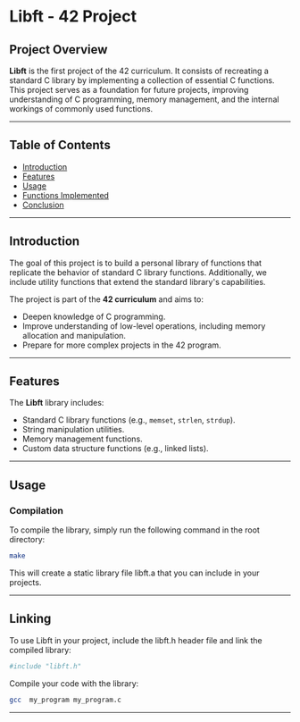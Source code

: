 # Libft - 42 Project

## Project Overview

**Libft** is the first project of the 42 curriculum. It consists of recreating a standard C library by implementing a collection of essential C functions. This project serves as a foundation for future projects, improving understanding of C programming, memory management, and the internal workings of commonly used functions.

---

## Table of Contents
- [Introduction](#introduction)
- [Features](#features)
- [Usage](#usage)
- [Functions Implemented](#functions-implemented)
- [Conclusion](#conclusion)

---

## Introduction

The goal of this project is to build a personal library of functions that replicate the behavior of standard C library functions. Additionally, we include utility functions that extend the standard library's capabilities.

The project is part of the **42 curriculum** and aims to:
- Deepen knowledge of C programming.
- Improve understanding of low-level operations, including memory allocation and manipulation.
- Prepare for more complex projects in the 42 program.

---

## Features

The **Libft** library includes:
- Standard C library functions (e.g., `memset`, `strlen`, `strdup`).
- String manipulation utilities.
- Memory management functions.
- Custom data structure functions (e.g., linked lists).

---

## Usage

### Compilation
To compile the library, simply run the following command in the root directory:
```bash
make
```
This will create a static library file libft.a that you can include in your projects.

---
## Linking
To use Libft in your project, include the libft.h header file and link the compiled library:
```bash
#include "libft.h"
```
Compile your code with the library:

```bash
gcc  my_program my_program.c
```
---








